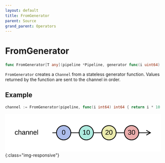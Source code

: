 ```yaml
---
layout: default
title: FromGenerator
parent: Source
grand_parent: Operators
---
```


<h1>FromGenerator</h1>

```go
func FromGenerator[T any](pipeline *Pipeline, generator func(i uint64) T) *Channel[T]
```

`FromGenerator` creates a `Channel` from a stateless generator function.
Values returned by the function are sent to the channel in order.

<h2>Example</h2>

```go
channel := FromGenerator(pipeline, func(i int64) int64 { return i * 10 })
```
![](../../../assets/images/diagrams/source/from-generator.svg){:class="img-responsive"}